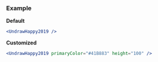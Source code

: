 ### Example

**Default**
```jsx
<UndrawHappy2019 />
```

**Customized**
```jsx
<UndrawHappy2019 primaryColor="#41B883" height="100" />
```
